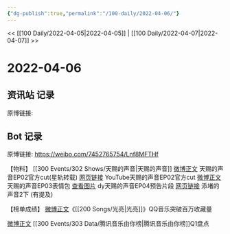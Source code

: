 ```yaml
---
{"dg-publish":true,"permalink":"/100-daily/2022-04-06/"}
---
```



<< [[100 Daily/2022-04-05\|2022-04-05]] | [[100 Daily/2022-04-07\|2022-04-07]] >>

# 2022-04-06

## 资讯站 记录

原博链接:

## Bot 记录

原博链接: https://weibo.com/7452765754/Lnf8MFTHf

【物料】
[[300 Events/302 Shows/天赐的声音\|天赐的声音]]
[微博正文](https://m.weibo.cn/6466290670/4755202266106376) 天赐的声音EP02官方cut(星轨转载)
[网页链接](https://weibo.cn/sinaurl?u=https%3A%2F%2Fyoutu.be%2Fc2xDKiWBRQI) YouTube天赐的声音EP02官方cut
[微博正文](https://m.weibo.cn/1315706994/4755220687228065) 天赐的声音EP03表情包
[查看图片](https://wx3.sinaimg.cn/large/0088n2Pggy1h10em26d72j30ku112mzl.jpg) dy天赐的声音EP04预告片段
[](https://m.weibo.cn/1293076625/4755401046494583) [网页链接](https://weibo.cn/sinaurl?u=https%3A%2F%2Fb23.tv%2Feq0FWOH) 添堵的声音2下 (有提及)

【榜单成绩】
[微博正文](https://m.weibo.cn/2169129705/4755327553635200)《[[200 Songs/光亮\|光亮]]》QQ音乐突破百万收藏量

[微博正文](https://m.weibo.cn/6733257358/4755225686575190) [[300 Events/303 Data/腾讯音乐由你榜\|腾讯音乐由你榜]]Q1盘点
